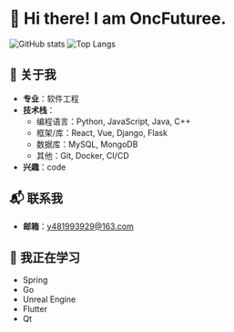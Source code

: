 # 👋 Hi there! I am OncFuturee.
![GitHub stats](https://github-readme-stats.vercel.app/api?username=OncFuturee&show_icons=true&theme=radical)
![Top Langs](https://github-readme-stats.vercel.app/api/top-langs/?username=OncFuturee&layout=compact&theme=radical)

## 🌟 关于我
- **专业**：软件工程
- **技术栈**：
  - 编程语言：Python, JavaScript, Java, C++
  - 框架/库：React, Vue, Django, Flask
  - 数据库：MySQL, MongoDB
  - 其他：Git, Docker, CI/CD
- **兴趣**：code

## 📬 联系我
- **邮箱**：y481993929@163.com

## 🌱 我正在学习
- Spring
- Go
- Unreal Engine
- Flutter
- Qt














